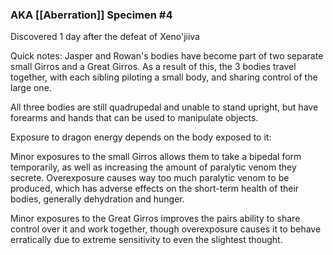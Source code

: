 ### AKA [[Aberration]] Specimen #4

Discovered 1 day after the defeat of Xeno'jiiva

Quick notes:
Jasper and Rowan's bodies have become part of two separate small Girros and a Great Girros. 
As a result of this, the 3 bodies travel together, with each sibling piloting a small body, and sharing control of the large one.

All three bodies are still quadrupedal and unable to stand upright, but have forearms and hands that can be used to manipulate objects.

Exposure to dragon energy depends on the body exposed to it:

Minor exposures to the small Girros allows them to take a bipedal form temporarily, as well as increasing the amount of paralytic venom they secrete. Overexposure causes way too much paralytic venom to be produced, which has adverse effects on the short-term health of their bodies, generally dehydration and hunger.

Minor exposures to the Great Girros improves the pairs ability to share control over it and work together, though overexposure causes it to behave erratically due to extreme sensitivity to even the slightest thought.
